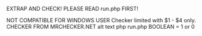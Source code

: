 EXTRAP AND CHECK!
PLEASE READ run.php FIRST!

NOT COMPATIBLE FOR WINDOWS USER
Checker limited with $1 - $4 only.
CHECKER FROM MRCHECKER.NET
alt text
php run.php
BOOLEAN = 1 or 0